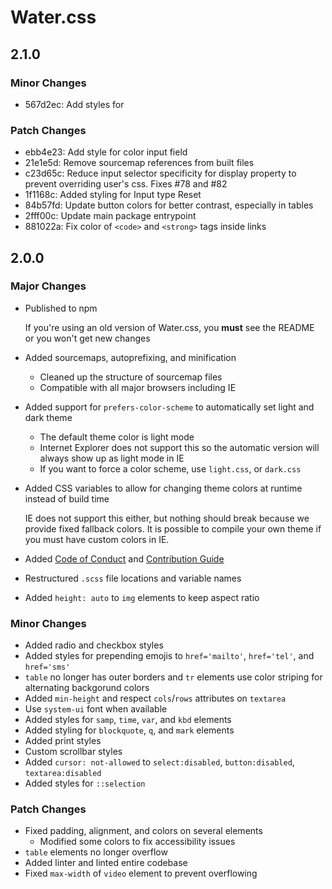 # Water.css

## 2.1.0

### Minor Changes

- 567d2ec: Add styles for <dialog> element

### Patch Changes

- ebb4e23: Add style for color input field
- 21e1e5d: Remove sourcemap references from built files
- c23d65c: Reduce input selector specificity for display property to prevent overriding user's css. Fixes #78 and #82
- 1f1168c: Added styling for Input type Reset
- 84b57fd: Update button colors for better contrast, especially in tables
- 2fff00c: Update main package entrypoint
- 881022a: Fix color of `<code>` and `<strong>` tags inside links

## 2.0.0

### Major Changes

- Published to npm

  If you're using an old version of Water.css, you **must** see the README or you won't get new changes

- Added sourcemaps, autoprefixing, and minification

  - Cleaned up the structure of sourcemap files
  - Compatible with all major browsers including IE

- Added support for `prefers-color-scheme` to automatically set light and dark theme
  - The default theme color is light mode
  - Internet Explorer does not support this so the automatic version will always show up as light mode in IE
  - If you want to force a color scheme, use `light.css`, or `dark.css`

* Added CSS variables to allow for changing theme colors at runtime instead of build time

  IE does not support this either, but nothing should break because we provide fixed fallback colors. It is possible to compile your own theme if you must have custom colors in IE.

* Added [Code of Conduct](.github/CODE_OF_CONDUCT.md) and [Contribution Guide](.github/CONTRIBUTING.md)
* Restructured `.scss` file locations and variable names
* Added `height: auto` to `img` elements to keep aspect ratio

### Minor Changes

- Added radio and checkbox styles
- Added styles for prepending emojis to `href='mailto'`, `href='tel'`, and `href='sms'`
- `table` no longer has outer borders and `tr` elements use color striping for alternating backgorund colors
- Added `min-height` and respect `cols`/`rows` attributes on `textarea`
- Use `system-ui` font when available
- Added styles for `samp`, `time`, `var`, and `kbd` elements
- Added styling for `blockquote`, `q`, and `mark` elements
- Added print styles
- Custom scrollbar styles
- Added `cursor: not-allowed` to `select:disabled`, `button:disabled`, `textarea:disabled`
- Added styles for `::selection`

### Patch Changes

- Fixed padding, alignment, and colors on several elements
  - Modified some colors to fix accessibility issues
- `table` elements no longer overflow
- Added linter and linted entire codebase
- Fixed `max-width` of `video` element to prevent overflowing
